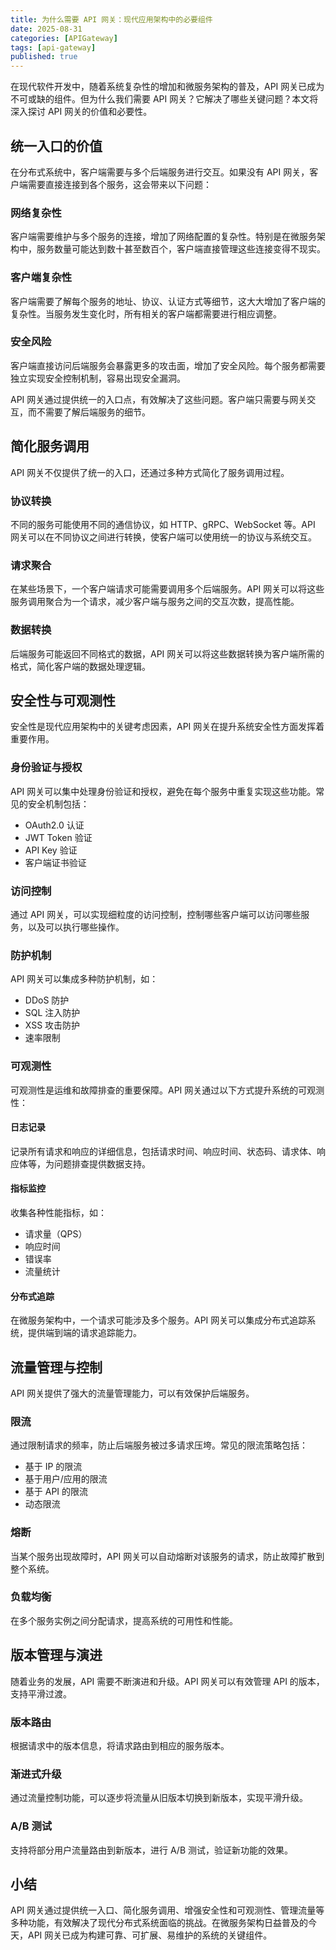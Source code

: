 ```yaml
---
title: 为什么需要 API 网关：现代应用架构中的必要组件
date: 2025-08-31
categories: [APIGateway]
tags: [api-gateway]
published: true
---
```


在现代软件开发中，随着系统复杂性的增加和微服务架构的普及，API 网关已成为不可或缺的组件。但为什么我们需要 API 网关？它解决了哪些关键问题？本文将深入探讨 API 网关的价值和必要性。

## 统一入口的价值

在分布式系统中，客户端需要与多个后端服务进行交互。如果没有 API 网关，客户端需要直接连接到各个服务，这会带来以下问题：

### 网络复杂性

客户端需要维护与多个服务的连接，增加了网络配置的复杂性。特别是在微服务架构中，服务数量可能达到数十甚至数百个，客户端直接管理这些连接变得不现实。

### 客户端复杂性

客户端需要了解每个服务的地址、协议、认证方式等细节，这大大增加了客户端的复杂性。当服务发生变化时，所有相关的客户端都需要进行相应调整。

### 安全风险

客户端直接访问后端服务会暴露更多的攻击面，增加了安全风险。每个服务都需要独立实现安全控制机制，容易出现安全漏洞。

API 网关通过提供统一的入口点，有效解决了这些问题。客户端只需要与网关交互，而不需要了解后端服务的细节。

## 简化服务调用

API 网关不仅提供了统一的入口，还通过多种方式简化了服务调用过程。

### 协议转换

不同的服务可能使用不同的通信协议，如 HTTP、gRPC、WebSocket 等。API 网关可以在不同协议之间进行转换，使客户端可以使用统一的协议与系统交互。

### 请求聚合

在某些场景下，一个客户端请求可能需要调用多个后端服务。API 网关可以将这些服务调用聚合为一个请求，减少客户端与服务之间的交互次数，提高性能。

### 数据转换

后端服务可能返回不同格式的数据，API 网关可以将这些数据转换为客户端所需的格式，简化客户端的数据处理逻辑。

## 安全性与可观测性

安全性是现代应用架构中的关键考虑因素，API 网关在提升系统安全性方面发挥着重要作用。

### 身份验证与授权

API 网关可以集中处理身份验证和授权，避免在每个服务中重复实现这些功能。常见的安全机制包括：
- OAuth2.0 认证
- JWT Token 验证
- API Key 验证
- 客户端证书验证

### 访问控制

通过 API 网关，可以实现细粒度的访问控制，控制哪些客户端可以访问哪些服务，以及可以执行哪些操作。

### 防护机制

API 网关可以集成多种防护机制，如：
- DDoS 防护
- SQL 注入防护
- XSS 攻击防护
- 速率限制

### 可观测性

可观测性是运维和故障排查的重要保障。API 网关通过以下方式提升系统的可观测性：

#### 日志记录

记录所有请求和响应的详细信息，包括请求时间、响应时间、状态码、请求体、响应体等，为问题排查提供数据支持。

#### 指标监控

收集各种性能指标，如：
- 请求量（QPS）
- 响应时间
- 错误率
- 流量统计

#### 分布式追踪

在微服务架构中，一个请求可能涉及多个服务。API 网关可以集成分布式追踪系统，提供端到端的请求追踪能力。

## 流量管理与控制

API 网关提供了强大的流量管理能力，可以有效保护后端服务。

### 限流

通过限制请求的频率，防止后端服务被过多请求压垮。常见的限流策略包括：
- 基于 IP 的限流
- 基于用户/应用的限流
- 基于 API 的限流
- 动态限流

### 熔断

当某个服务出现故障时，API 网关可以自动熔断对该服务的请求，防止故障扩散到整个系统。

### 负载均衡

在多个服务实例之间分配请求，提高系统的可用性和性能。

## 版本管理与演进

随着业务的发展，API 需要不断演进和升级。API 网关可以有效管理 API 的版本，支持平滑过渡。

### 版本路由

根据请求中的版本信息，将请求路由到相应的服务版本。

### 渐进式升级

通过流量控制功能，可以逐步将流量从旧版本切换到新版本，实现平滑升级。

### A/B 测试

支持将部分用户流量路由到新版本，进行 A/B 测试，验证新功能的效果。

## 小结

API 网关通过提供统一入口、简化服务调用、增强安全性和可观测性、管理流量等多种功能，有效解决了现代分布式系统面临的挑战。在微服务架构日益普及的今天，API 网关已成为构建可靠、可扩展、易维护的系统的关键组件。